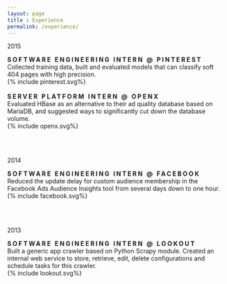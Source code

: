 ```yaml
---
layout: page
title : Experience
permalink: /experience/
---
```


<div class="manual-post">
  <div class="manual manual-title">
   <p class="post-meta">2015</p>
  </div>
<p>  <div class="manual-content">
<exp>
  <div id="exp-text">
    <strong><span style="letter-spacing: 3px !important;
           text-transform: uppercase !important;">Software Engineering Intern @ Pinterest</span></strong><br>
    Collected training data, built and evaluated models that can classify soft 404 pages with high precision.
  </div>
  <div id="exp-logo">{% include pinterest.svg%}</div>
</exp>
<br>
<exp>
  <div id="exp-text">
    <strong><span style="letter-spacing: 3px !important;
       text-transform: uppercase !important;">Server Platform Intern @ OpenX</span></strong><br>
    Evaluated HBase as an alternative to their ad quality database based on MariaDB, and suggested ways to significantly cut down the database volume.
  </div>
  <div id="exp-logo">{% include openx.svg%}</div>
</exp>
</div>
</p>

<br><br>
<div class="manual manual-title">
   <p class="post-meta">2014</p>
  </div>
<p>  <div class="manual-content">
<exp>
  <div id="exp-text">
    <strong><span style="letter-spacing: 3px !important;
       text-transform: uppercase !important;">Software Engineering Intern @ Facebook</span></strong><br>
    Reduced the update delay for custom audience membership in the Facebook Ads Audience Insights tool from several days down to one hour.
  </div>
  <div id="exp-logo">{% include facebook.svg%}</div>
</exp>
</div>
</p>

<br><br>
<div class="manual manual-title">
   <p class="post-meta">2013</p>
  </div>
<p>  <div class="manual-content">
<exp>
  <div id="exp-text">
    <strong><span style="letter-spacing: 3px !important;
       text-transform: uppercase !important;">Software Engineering Intern @ Lookout</span></strong><br>
    Built a generic app crawler based on Python Scrapy module. Created an internal web service to store, retrieve, edit, delete configurations and schedule tasks for this crawler.
  </div>
  <div id="exp-logo">{% include lookout.svg%}</div>
</exp>
</div>
</p>
</div>